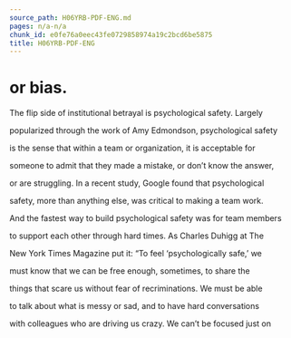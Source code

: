 ```yaml
---
source_path: H06YRB-PDF-ENG.md
pages: n/a-n/a
chunk_id: e0fe76a0eec43fe0729858974a19c2bcd6be5875
title: H06YRB-PDF-ENG
---
```

# or bias.

The flip side of institutional betrayal is psychological safety. Largely

popularized through the work of Amy Edmondson, psychological safety

is the sense that within a team or organization, it is acceptable for

someone to admit that they made a mistake, or don’t know the answer,

or are struggling. In a recent study, Google found that psychological

safety, more than anything else, was critical to making a team work.

And the fastest way to build psychological safety was for team members

to support each other through hard times. As Charles Duhigg at The

New York Times Magazine put it: “To feel ‘psychologically safe,’ we

must know that we can be free enough, sometimes, to share the

things that scare us without fear of recriminations. We must be able

to talk about what is messy or sad, and to have hard conversations

with colleagues who are driving us crazy. We can’t be focused just on
